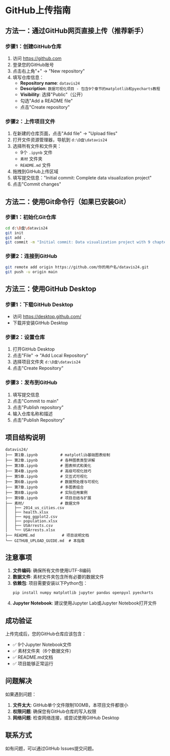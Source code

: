 # GitHub上传指南

## 方法一：通过GitHub网页直接上传（推荐新手）

### 步骤1：创建GitHub仓库
1. 访问 https://github.com
2. 登录您的GitHub账号
3. 点击右上角"+" → "New repository"
4. 填写仓库信息：
   - **Repository name**: `datavis24`
   - **Description**: `数据可视化项目 - 包含9个章节的matplotlib和pyecharts教程`
   - **Visibility**: 选择"Public"（公开）
   - 勾选"Add a README file"
   - 点击"Create repository"

### 步骤2：上传项目文件
1. 在新建的仓库页面，点击"Add file" → "Upload files"
2. 打开文件资源管理器，导航到 `d:\D盘\datavis24`
3. 选择所有文件和文件夹：
   - 9个 `.ipynb` 文件
   - `素材` 文件夹
   - `README.md` 文件
4. 拖拽到GitHub上传区域
5. 填写提交信息："Initial commit: Complete data visualization project"
6. 点击"Commit changes"

## 方法二：使用Git命令行（如果已安装Git）

### 步骤1：初始化Git仓库
```bash
cd d:\D盘\datavis24
git init
git add .
git commit -m "Initial commit: Data visualization project with 9 chapters"
```

### 步骤2：连接到GitHub
```bash
git remote add origin https://github.com/你的用户名/datavis24.git
git push -u origin main
```

## 方法三：使用GitHub Desktop

### 步骤1：下载GitHub Desktop
- 访问 https://desktop.github.com/
- 下载并安装GitHub Desktop

### 步骤2：设置仓库
1. 打开GitHub Desktop
2. 点击"File" → "Add Local Repository"
3. 选择项目文件夹 `d:\D盘\datavis24`
4. 点击"Create Repository"

### 步骤3：发布到GitHub
1. 填写提交信息
2. 点击"Commit to main"
3. 点击"Publish repository"
4. 输入仓库名称和描述
5. 点击"Publish Repository"

## 项目结构说明

```
datavis24/
├── 第1章.ipynb          # matplotlib基础图表绘制
├── 第2章.ipynb          # 各种图表类型详解
├── 第3章.ipynb          # 图表样式和美化
├── 第4章.ipynb          # 高级可视化技巧
├── 第5章.ipynb          # 交互式可视化
├── 第6章.ipynb          # 数据预处理与可视化
├── 第7章.ipynb          # 多图表组合
├── 第8章.ipynb          # 实际应用案例
├── 第9章.ipynb          # 项目总结与扩展
├── 素材/                # 数据文件
│   ├── 2014_us_cities.csv
│   ├── health.xlsx
│   ├── mpg_ggplot2.csv
│   ├── population.xlsx
│   ├── USArrests.csv
│   └── USArrests.xlsx
├── README.md            # 项目说明文档
└── GITHUB_UPLOAD_GUIDE.md  # 本指南
```

## 注意事项

1. **文件编码**: 确保所有文件使用UTF-8编码
2. **数据文件**: 素材文件夹包含所有必要的数据文件
3. **依赖包**: 项目需要安装以下Python包：
   ```bash
   pip install numpy matplotlib jupyter pandas openpyxl pyecharts
   ```
4. **Jupyter Notebook**: 建议使用Jupyter Lab或Jupyter Notebook打开文件

## 成功验证

上传完成后，您的GitHub仓库应该包含：
- ✅ 9个Jupyter Notebook文件
- ✅ 素材文件夹（6个数据文件）
- ✅ README.md文档
- ✅ 项目能够正常运行

## 问题解决

如果遇到问题：
1. **文件太大**: GitHub单个文件限制100MB，本项目文件都很小
2. **权限问题**: 确保您有GitHub仓库的写入权限
3. **网络问题**: 检查网络连接，或尝试使用GitHub Desktop

## 联系方式

如有问题，可以通过GitHub Issues提交问题。